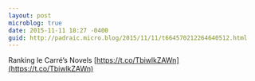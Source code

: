 ```yaml
---
layout: post
microblog: true
date: 2015-11-11 18:27 -0400
guid: http://padraic.micro.blog/2015/11/11/t664570212264640512.html
---
```

Ranking le Carré’s Novels [https://t.co/TbiwlkZAWn](https://t.co/TbiwlkZAWn)
